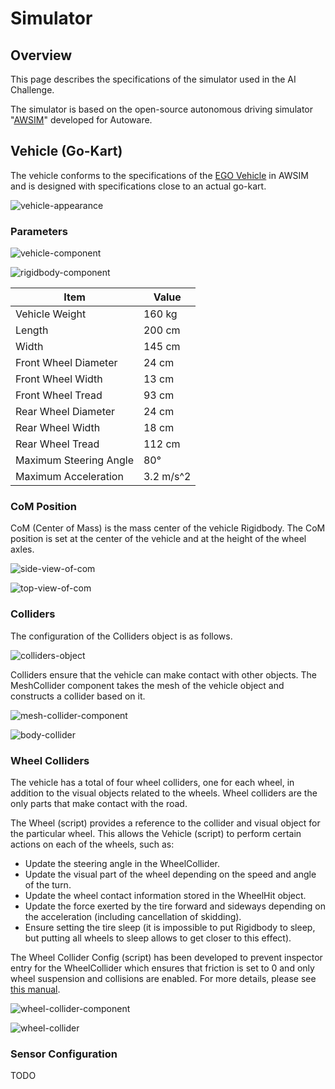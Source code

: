 # Simulator

## Overview
This page describes the specifications of the simulator used in the AI Challenge.

The simulator is based on the open-source autonomous driving simulator "[AWSIM](https://github.com/tier4/AWSIM)" developed for Autoware.

## Vehicle (Go-Kart)
The vehicle conforms to the specifications of the [EGO Vehicle](https://tier4.github.io/AWSIM/Components/Vehicle/EgoVehicle/) in AWSIM and is designed with specifications close to an actual go-kart.

![vehicle-appearance](./images/vehicle-appearance.png)

### Parameters

![vehicle-component](./images/vehicle-component.png)

![rigidbody-component](./images/rigidbody-component.png)

| Item                  | Value      |
| --------------------- | ---------- |
| Vehicle Weight        | 160 kg     |
| Length                | 200 cm     |
| Width                 | 145 cm     |
| Front Wheel Diameter  | 24 cm      |
| Front Wheel Width     | 13 cm      |
| Front Wheel Tread     | 93 cm      |
| Rear Wheel Diameter   | 24 cm      |
| Rear Wheel Width      | 18 cm      |
| Rear Wheel Tread      | 112 cm     |
| Maximum Steering Angle| 80°        |
| Maximum Acceleration  | 3.2 m/s^2  |

### CoM Position
CoM (Center of Mass) is the mass center of the vehicle Rigidbody. The CoM position is set at the center of the vehicle and at the height of the wheel axles.

![side-view-of-com](./images/side-view-of-com.png)

![top-view-of-com](./images/top-view-of-com.png)

### Colliders
The configuration of the Colliders object is as follows.

![colliders-object](./images/colliders-object.png)

Colliders ensure that the vehicle can make contact with other objects. The MeshCollider component takes the mesh of the vehicle object and constructs a collider based on it.

![mesh-collider-component](./images/mesh-collider-component.png)

![body-collider](./images/body-collider.png)

### Wheel Colliders
The vehicle has a total of four wheel colliders, one for each wheel, in addition to the visual objects related to the wheels. Wheel colliders are the only parts that make contact with the road.

The Wheel (script) provides a reference to the collider and visual object for the particular wheel. This allows the Vehicle (script) to perform certain actions on each of the wheels, such as:

- Update the steering angle in the WheelCollider.
- Update the visual part of the wheel depending on the speed and angle of the turn.
- Update the wheel contact information stored in the WheelHit object.
- Update the force exerted by the tire forward and sideways depending on the acceleration (including cancellation of skidding).
- Ensure setting the tire sleep (it is impossible to put Rigidbody to sleep, but putting all wheels to sleep allows to get closer to this effect).

The Wheel Collider Config (script) has been developed to prevent inspector entry for the WheelCollider which ensures that friction is set to 0 and only wheel suspension and collisions are enabled. For more details, please see [this manual](https://docs.unity3d.com/Manual/class-WheelCollider.html).

![wheel-collider-component](./images/wheel-collider-component.png)

![wheel-collider](./images/wheel-collider.png)

### Sensor Configuration
TODO